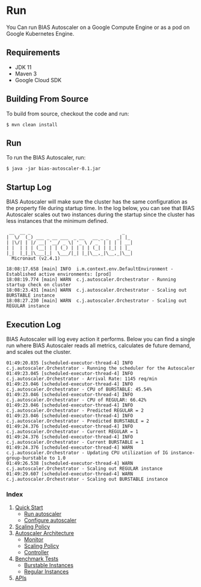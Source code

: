 # Run

You Can run BIAS Autoscaler on a Google Compute Engine or as a pod on Google Kubernetes
Engine.

## Requirements
- JDK 11
- Maven 3
- Google Cloud SDK

## Building From Source
To build from source, checkout the code and run:
```
$ mvn clean install
```
## Run
To run the BIAS Autoscaler, run:

```
$ java -jar bias-autoscaler-0.1.jar
```

## Startup Log
BIAS Autoscaler will make sure the cluster has the same configuration as the property
file during startup time. In the log below, you can see that BIAS Autoscaler scales out two 
instances during the startup since the cluster has less instances that the minimum defined. 

```
 __  __ _                                  _   
|  \/  (_) ___ _ __ ___  _ __   __ _ _   _| |_ 
| |\/| | |/ __| '__/ _ \| '_ \ / _` | | | | __|
| |  | | | (__| | | (_) | | | | (_| | |_| | |_ 
|_|  |_|_|\___|_|  \___/|_| |_|\__,_|\__,_|\__|
  Micronaut (v2.4.1)

18:08:17.658 [main] INFO  i.m.context.env.DefaultEnvironment - Established active environments: [prod]
18:08:19.774 [main] WARN  c.j.autoscaler.Orchestrator - Running startup check on cluster
18:08:23.431 [main] WARN  c.j.autoscaler.Orchestrator - Scaling out BURSTABLE instance
18:08:27.230 [main] WARN  c.j.autoscaler.Orchestrator - Scaling out REGULAR instance
```


## Execution Log
BIAS Autoscaler will log evey action it performs. Below you can find a single run where BIAS
Autoscaler reads all metrics, calculates de future demand, and scales out the cluster.
```
01:49:20.835 [scheduled-executor-thread-4] INFO  c.j.autoscaler.Orchestrator - Running the scheduler for the Autoscaler
01:49:23.045 [scheduled-executor-thread-4] INFO  c.j.autoscaler.Orchestrator - Arrival Rate: 1145 req/min
01:49:23.046 [scheduled-executor-thread-4] INFO  c.j.autoscaler.Orchestrator - CPU of BURSTABLE: 45.54%
01:49:23.046 [scheduled-executor-thread-4] INFO  c.j.autoscaler.Orchestrator - CPU of REGULAR: 66.42%
01:49:23.046 [scheduled-executor-thread-4] INFO  c.j.autoscaler.Orchestrator - Predicted REGULAR = 2
01:49:23.046 [scheduled-executor-thread-4] INFO  c.j.autoscaler.Orchestrator - Predicted BURSTABLE = 2
01:49:24.376 [scheduled-executor-thread-4] INFO  c.j.autoscaler.Orchestrator - Current REGULAR = 1
01:49:24.376 [scheduled-executor-thread-4] INFO  c.j.autoscaler.Orchestrator - Current BURSTABLE = 1
01:49:24.376 [scheduled-executor-thread-4] WARN  c.j.autoscaler.Orchestrator - Updating CPU utilization of IG instance-group-burstable to 1.0
01:49:26.538 [scheduled-executor-thread-4] WARN  c.j.autoscaler.Orchestrator - Scaling out REGULAR instance
01:49:29.607 [scheduled-executor-thread-4] WARN  c.j.autoscaler.Orchestrator - Scaling out BURSTABLE instance
```


### Index

1. [Quick Start](../src/1-quick-start.md)
   - [Run autoscaler](../src/1-1-run.md)
   - [Configure autoscaler](../src/1-2-configure.md)
2. [Scaling Policy](../src/2-scaling-policy.md)
3. [Autoscaler Architecture](../src/3-architecture.md)
   - [Monitor](../src/3-1-monitor.md)
   - [Scaling Policy](../src/3-2-scaling-policy.md)
   - [Controller](../src/3-3-controller.md)
4. [Benchmark Tests](../src/4-benchmark-tests.md)
   - [Burstable Instances](../src/4-1-burstable.md)
   - [Regular Instances](../src/4-2-regular.md)
5. [APIs](../src/5-apis.md)
